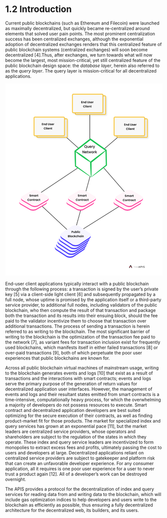 # 1.2 Introduction

Current public blockchains (such as Ethereum and Filecoin) were launched as maximally decentralized, but quickly became re-centralized around elements that solved user pain points. The most prominent centralization success has been centralized exchanges, although the exponential adoption of decentralized exchanges renders that this centralized feature of public blockchain systems (centralized exchanges) will soon become decentralized \[4].Thus, after exchanges, we turn towards what will now become the largest, most mission-critical, yet still centralized feature of the public blockchain design space: the _database layer_, herein also referred to as the _query layer_. The query layer is mission-critical for all decentralized applications.

![Figure 1.2.1: Current Decentralized Application Architecture.](<../../../.gitbook/assets/Group 136.png>)

End-user client applications typically interact with a public blockchain through the following process: a transaction is signed by the user’s private key \[5] via a client-side light client \[6] and subsequently propagated by a full node, whose uptime is promised by the application itself or a third-party service provider, to additional full nodes, including validators of the public blockchain, who then compute the result of that transaction and package both the transaction and its results into their ensuing block, should the fee paid to the validator incentivize them to choose that transaction over additional transactions. The process of sending a transaction is herein referred to as writing to the blockchain. The most significant barrier of writing to the blockchain is the optimization of the transaction fee paid to the network \[7], as variant fees for transaction inclusion exist for frequently used blockchains, which manifests itself in either failed transactions \[8] or over-paid transactions \[9], both of which perpetuate the poor user experiences that public blockchains are known for.



Across all public blockchain virtual machines of mainstream usage, writing to the blockchain generates events and logs \[10] that exist as a result of transactions and the interactions with smart contracts; events and logs serve the primary purpose of the generation of return values for decentralized application user interfaces. However, the management of events and logs and their resultant states emitted from smart contracts is a time-intensive, computationally heavy process, for which the overwhelming a majority of developers do not possess resources to execute. Smart contract and decentralized application developers are best suited optimizing for the secure execution of their contracts, as well as finding product-market fit for those products. The market for specialized index and query services has grown at an exponential pace \[11], but the market leaders are centralized service providers, whose operators and shareholders are subject to the regulation of the states in which they operate. These index and query service leaders are incentivized to form monopolies to extract excess fees and profits, ultimately passing the cost to users and developers at large. Decentralized applications reliant on centralized service providers are subject to gatekeeper and platform risk that can create an unfavorable developer experience. For any consumer application, all it requires is one poor user experience for a user to never trust a product again \[12]. All of a developer’s work can be destroyed overnight.



The APIS provides a protocol for the decentralization of index and query services for reading data from and writing data to the blockchain, which will include gas optimization indices to help developers and users write to the blockchain as efficiently as possible, thus ensuring a fully decentralized architecture for the decentralized web, its builders, and its users.
